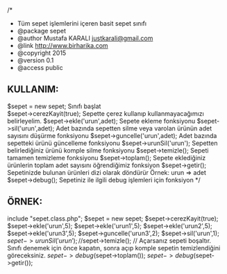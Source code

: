 /*
* Tüm sepet işlemlerini içeren basit sepet sınıfı
* @package sepet
* @author Mustafa KARALI <justkarali@gmail.com>
* @link http://www.birharika.com
* @copyright 2015
* @version 0.1
* @access public

KULLANIM:
---------
$sepet = new sepet; Sınıfı başlat<br>
$sepet->cerezKayit(true); Sepette çerez kullanıp kullanmayacağımızı belirleyelim.
$sepet->ekle('urun',adet); Sepete ekleme fonksiyonu
$sepet->sil('urun',adet); Adet bazında sepetten silme veya varolan ürünün adet sayısını düşürme fonksiyonu 
$sepet->guncelle('urun',adet); Adet bazında sepetteki ürünü güncelleme fonksiyonu 
$sepet->urunSil('urun'); Sepetten belirlediğiniz ürünü komple silme fonksiyonu
$sepet->temizle(); Sepeti tamamen temizleme fonksiyonu
$sepet->toplam(); Sepete eklediğiniz ürünlerin toplam adet sayısını öğrendiğimiz fonksiyon
$sepet->getir(); Sepetinizde bulunan ürünleri dizi olarak döndürür Örnek: urun => adet
$sepet->debug(); Sepetiniz ile ilgili debug işlemleri için fonksiyon
*/

ÖRNEK:
------
include "sepet.class.php";
$sepet = new sepet;
$sepet->cerezKayit(true);
$sepet->ekle('urun',5);
$sepet->ekle('urun1',5);
$sepet->ekle('urun2',5);
$sepet->ekle('urun3',5);
$sepet->guncelle('urun3',2);
$sepet->sil('urun',1);
$sepet->urunSil('urun');
//$sepet->temizle(); // Açarsanız sepeti boşaltır. Sınıfı denemek için önce kapatın, sonra açıp komple sepetin temizlendiğini göreceksiniz.
$sepet->debug($sepet->toplam());
$sepet->debug($sepet->getir());
